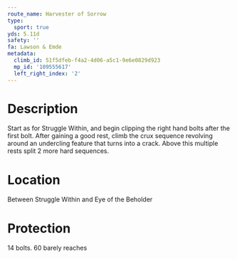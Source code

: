 ```yaml
---
route_name: Harvester of Sorrow
type:
  sport: true
yds: 5.11d
safety: ''
fa: Lawson & Emde
metadata:
  climb_id: 51f5dfeb-f4a2-4d06-a5c1-9e6e0829d923
  mp_id: '109555617'
  left_right_index: '2'
---
```

# Description
Start as for Struggle Within, and begin clipping the right hand bolts after the first bolt.  After gaining a good rest, climb the crux sequence revolving around an undercling feature that turns into a crack. Above this multiple rests split 2 more hard sequences.

# Location
Between Struggle Within and Eye of the Beholder

# Protection
14 bolts.  60 barely reaches
